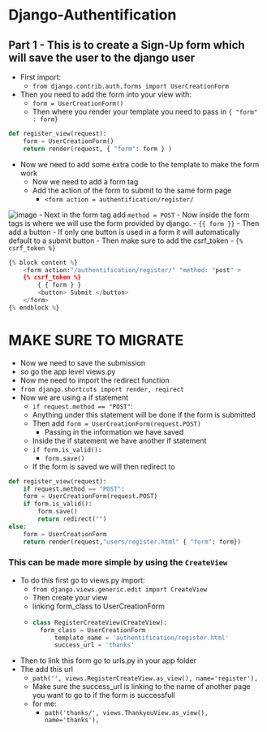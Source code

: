 # Django-Authentification
## Part 1 - This is to create a Sign-Up form which will save the user to the django user

- First import:
	- `from django.contrib.auth.forms import UserCreationForm`
- Then you need to add the form into your view with:
	- `form = UserCreationForm()`
	- Then where you render your template you need to pass in `{ "form" : form}`
```python
def register_view(request):
	form = UserCreationForm()
	return render(request, { "form": form } )
```

- Now we need to add some extra code to the template to make the form work
	- Now we need to add a form tag
	- Add the action of the form to submit to the same form page  
		- `<form action = authentification/register/`

![image](https://github.com/user-attachments/assets/e5dab845-8175-40e0-98eb-a580b6a02ba4)
	- Next in the form tag add `method = POST`
	- Now inside the form tags is where we will use the form provided by django.
	- `{{ form }}`
	- Then add a button
		- If only one button is used in a form it will automatically default to a submit button 
	- Then make sure to add the csrf_token
		- `{% csrf_token %}`
```python html
{% block content %}
	<form action:"/authentification/register/" "method: "post" >
	{% csrf_token %}
		{ { form } }
		<button> Submit </button>
	</form>
{% endblock %}
```

# MAKE SURE TO MIGRATE 

- Now we need to save the submission
- so go the app level views.py
- Now me need to import the redirect function
- `from django.shortcuts import render, reqirect`
- Now we are using a if statement 
	- `if request.method == "POST"`:
	- Anything under this statement will be done if the form is submitted 
	- Then add `form = UserCreationForm(request.POST)`
		- Passing in the information we have saved
	- Inside the if statement we have another if statement 
	- `if form.is_valid():`
		- `form.save()`
	- If the form is saved we will then redirect to 
``` python
def register_view(request):
	if request.method == "POST":
	form = UserCreationForm(request.POST)
	if form.is_valid():
		form.save()
		return redirect("")
else:
	form = UserCreationForm
	return render(request,"users/register.html" { "form": form})
```
### This can be made more simple by using the `CreateView`
- To do this first go to views.py import:
  	- `from django.views.generic.edit import CreateView `
  	- Then create your view
  	- linking form_class to UserCreationForm
  	- ```python
  	  class RegisterCreateView(CreateView):
   		form_class = UserCreationForm
    		template_name = 'authentification/register.html'
    		success_url = 'thanks'
  	  ```
- Then to link this form go to urls.py in your app folder
- The add this url
 	- `path('', views.RegisterCreateView.as_view(), name='register'),`
  - Make sure the success_url is linking to the name of another page you want to go to if the form is successfull
  - for me:
   	- `path('thanks/', views.ThankyouView.as_view(), name='thanks'),` 



